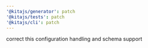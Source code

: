 ```yaml
---
'@kitajs/generator': patch
'@kitajs/tests': patch
'@kitajs/cli': patch
---
```


correct this configuration handling and schema support
